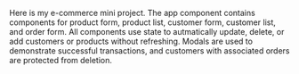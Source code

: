 Here is my e-commerce mini project. The app component contains components for product form,
product list, customer form, customer list, and order form. All components use state to autmatically
update, delete, or add customers or products without refreshing. Modals are used to demonstrate successful 
transactions, and customers with associated orders are protected from deletion.
